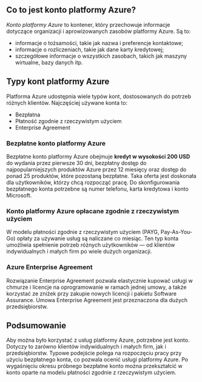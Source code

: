 ## <a name="what-is-an-azure-account"></a>Co to jest konto platformy Azure?

_Konto platformy Azure_ to kontener, który przechowuje informacje dotyczące organizacji i aprowizowanych zasobów platformy Azure. Są to:

- informacje o tożsamości, takie jak nazwa i preferencje kontaktowe;
- informacje o rozliczeniach, takie jak dane karty kredytowej;
- szczegółowe informacje o wszystkich zasobach, takich jak maszyny wirtualne, bazy danych itp.

## <a name="azure-account-types"></a>Typy kont platformy Azure

Platforma Azure udostępnia wiele typów kont, dostosowanych do potrzeb różnych klientów. Najczęściej używane konta to:

- Bezpłatna
- Płatność zgodnie z rzeczywistym użyciem
- Enterprise Agreement

### <a name="azure-free-account"></a>Bezpłatne konto platformy Azure

Bezpłatne konto platformy Azure obejmuje **kredyt w wysokości 200 USD** do wydania przez pierwsze 30 dni, bezpłatny dostęp do najpopularniejszych produktów Azure przez 12 miesięcy oraz dostęp do ponad 25 produktów, które pozostaną bezpłatne. Taka oferta jest doskonała dla użytkowników, którzy chcą rozpocząć pracę. Do skonfigurowania bezpłatnego konta potrzebne są numer telefonu, karta kredytowa i konto Microsoft.

### <a name="azure-pay-as-you-go-account"></a>Konto platformy Azure opłacane zgodnie z rzeczywistym użyciem

W modelu płatności zgodnie z rzeczywistym użyciem (PAYG, Pay-As-You-Go) opłaty za używanie usług są naliczane co miesiąc. Ten typ konta umożliwia spełnienie potrzeb różnych użytkowników — od klientów indywidualnych i małych firm po wiele dużych organizacji.

### <a name="azure-enterprise-agreement"></a>Azure Enterprise Agreement

Rozwiązanie Enterprise Agreement pozwala elastycznie kupować usługi w chmurze i licencje na oprogramowanie w ramach jednej umowy, a także korzystać ze zniżek przy zakupie nowych licencji i pakietu Software Assurance. Umowa Enterprise Agreement jest przeznaczona dla dużych przedsiębiorstw.

## <a name="summary"></a>Podsumowanie

Aby można było korzystać z usług platformy Azure, potrzebne jest konto. Dotyczy to zarówno klientów indywidualnych i małych firm, jak i przedsiębiorstw. Typowe podejście polega na rozpoczęciu pracy przy użyciu bezpłatnego konta, co pozwala ocenić usługi platformy Azure. Po wygaśnięciu okresu próbnego bezpłatne konto można przekształcić w konto oparte na modelu płatności zgodnie z rzeczywistym użyciem.